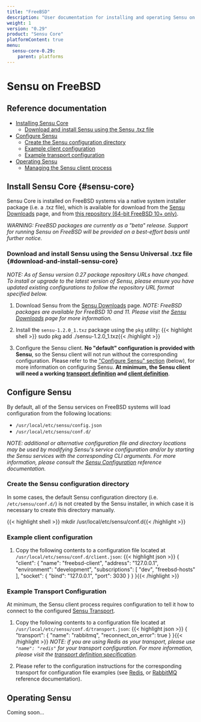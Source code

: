 ```yaml
---
title: "FreeBSD"
description: "User documentation for installing and operating Sensu on FreeBSD systems."
weight: 1
version: "0.29"
product: "Sensu Core"
platformContent: true
menu:
  sensu-core-0.29:
    parent: platforms
---
```


# Sensu on FreeBSD

## Reference documentation

- [Installing Sensu Core](#sensu-core)
  - [Download and install Sensu using the Sensu .txz file](#download-and-install-sensu-core)
- [Configure Sensu](#configure-sensu)
  - [Create the Sensu configuration directory](#create-the-sensu-configuration-directory)
  - [Example client configuration](#example-client-configuration)
  - [Example transport configuration](#example-transport-configuration)
- [Operating Sensu](#operating-sensu)
  - [Managing the Sensu client process](#service-management)

## Install Sensu Core {#sensu-core}

Sensu Core is installed on FreeBSD systems via a native system installer package
(i.e. a .txz file), which is available for download from the [Sensu
Downloads][1] page, and from [this repository (64-bit FreeBSD 10+ only)][2].

_WARNING: FreeBSD packages are currently as a "beta" release. Support for
running Sensu on FreeBSD will be provided on a best-effort basis until further
notice._

### Download and install Sensu using the Sensu Universal .txz file {#download-and-install-sensu-core}

_NOTE: As of Sensu version 0.27 package repository URLs have changed.
To install or upgrade to the latest version of Sensu, please ensure
you have updated existing configurations to follow the repository URL
format specified below._

1. Download Sensu from the [Sensu Downloads][1] page.
   _NOTE: FreeBSD packages are available for FreeBSD 10 and 11.
   Please visit the [Sensu Downloads][1] page for more information._

2. Install the `sensu-1.2.0_1.txz` package using the `pkg` utility:
   {{< highlight shell >}}
sudo pkg add ./sensu-1.2.0_1.txz{{< /highlight >}}

3. Configure the Sensu client. **No "default" configuration is provided with
   Sensu**, so the Sensu client will not run without the corresponding
   configuration. Please refer to the ["Configure Sensu" section][9] (below),
   for more information on configuring Sensu. **At minimum, the Sensu client
   will need a working [transport definition][10] and [client definition][11]**.

## Configure Sensu

By default, all of the Sensu services on FreeBSD systems will load configuration
from the following locations:

- `/usr/local/etc/sensu/config.json`
- `/usr/local/etc/sensu/conf.d/`

_NOTE: additional or alternative configuration file and directory locations may
be used by modifying Sensu's service configuration and/or by starting the Sensu
services with the corresponding CLI arguments. For more information, please
consult the [Sensu Configuration][5] reference documentation._

### Create the Sensu configuration directory

In some cases, the default Sensu configuration directory (i.e.
`/etc/sensu/conf.d/`) is not created by the Sensu installer, in which case it is
necessary to create this directory manually.

{{< highlight shell >}}
mkdir /usr/local/etc/sensu/conf.d{{< /highlight >}}

### Example client configuration

1. Copy the following contents to a configuration file located at
   `/usr/local/etc/sensu/conf.d/client.json`:
   {{< highlight json >}}
{
  "client": {
    "name": "freebsd-client",
    "address": "127.0.0.1",
    "environment": "development",
    "subscriptions": [
      "dev",
      "freebsd-hosts"
    ],
    "socket": {
      "bind": "127.0.0.1",
      "port": 3030
    }
  }
}{{< /highlight >}}

### Example Transport Configuration

At minimum, the Sensu client process requires configuration to tell it how to
connect to the configured [Sensu Transport][6].

1. Copy the following contents to a configuration file located at
   `/usr/local/etc/sensu/conf.d/transport.json`:
   {{< highlight json >}}
{
  "transport": {
    "name": "rabbitmq",
    "reconnect_on_error": true
  }
}{{< /highlight >}}
   _NOTE: if you are using Redis as your transport, please use `"name": "redis"`
   for your transport configuration. For more information, please visit the
   [transport definition specification][10]._

2. Please refer to the configuration instructions for the corresponding
   transport for configuration file examples (see [Redis][7], or [RabbitMQ][8]
   reference documentation).

## Operating Sensu

Coming soon...

[1]:  https://sensuapp.org/download
[2]:  https://sensu.global.ssl.fastly.net/freebsd/
[3]:  https://sensu.global.ssl.fastly.net/freebsd/FreeBSD:10:amd64/sensu/sensu-1.2.0_1.txz
[4]:  https://sensuapp.org/mit-license
[5]:  ../../reference/configuration/
[6]:  ../../reference/transport/
[7]:  ../../reference/redis/#sensu-redis-configuration
[8]:  ../../reference/rabbitmq/#sensu-rabbitmq-configuration
[9]:  #configure-sensu
[10]: #example-transport-configuration
[11]: #example-client-configuration